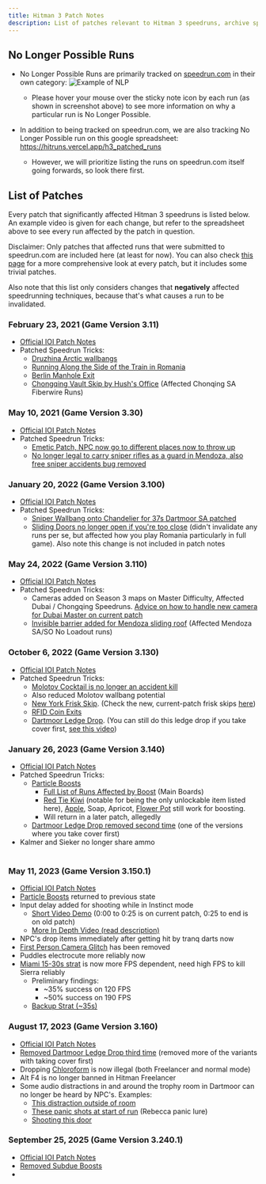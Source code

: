 ```yaml
---
title: Hitman 3 Patch Notes
description: List of patches relevant to Hitman 3 speedruns, archive spreadsheet of no longer possible runs
---
```


## No Longer Possible Runs

- No Longer Possible Runs are primarily tracked on [speedrun.com](https://www.speedrun.com/hitman_woa) in their own category:
  ![Example of NLP](https://i.ibb.co/DQ6Yfvj/nlp.png)

  - Please hover your mouse over the sticky note icon by each run (as shown in screenshot above) to see more information on why a particular run is No Longer Possible.

- In addition to being tracked on speedrun.com, we are also tracking No Longer Possible run on this google spreadsheet: https://hitruns.vercel.app/h3_patched_runs
  - However, we will prioritize listing the runs on speedrun.com itself going forwards, so look there first.

## List of Patches

Every patch that significantly affected Hitman 3 speedruns is listed below. An example video is given for each change, but refer to the spreadsheet above to see every run affected by the patch in question.

Disclaimer: Only patches that affected runs that were submitted to speedrun.com are included here (at least for now). You can also check [this page](downpatching#manifest-download-table--specific-patch-findings) for a more comprehensive look at every patch, but it includes some trivial patches.

Also note that this list only considers changes that **negatively** affected speedrunning techniques, because that's what causes a run to be invalidated.

### February 23, 2021 (Game Version 3.11)

- [Official IOI Patch Notes](https://web.archive.org/web/20220925013119/https://www.ioi.dk/hitman-3-february-patch-3-11/)
- Patched Speedrun Tricks:
  - [Druzhina Arctic wallbangs](https://www.youtube.com/watch?v=bo_vPd7cN80)
  - [Running Along the Side of the Train in Romania](https://youtu.be/hGr-ekdRMxA?t=26)
  - [Berlin Manhole Exit](https://youtu.be/yA83Ip4-jHg?t=213)
  - [Chongqing Vault Skip by Hush's Office](https://youtu.be/T-swLeD-vtY?t=60) (Affected Chonqing SA Fiberwire Runs)

### May 10, 2021 (Game Version 3.30)

- [Official IOI Patch Notes](https://web.archive.org/web/20220925013119/https://www.ioi.dk/hitman-3-may-patch-3-30/)
- Patched Speedrun Tricks:
  - [Emetic Patch, NPC now go to different places now to throw up](https://www.youtube.com/watch?v=zk4kBSXJf8c)
  - [No longer legal to carry sniper rifles as a guard in Mendoza, also free sniper accidents bug removed](https://www.youtube.com/watch?v=Y0NZZN0VkFQ)

### January 20, 2022 (Game Version 3.100)

- [Official IOI Patch Notes](https://web.archive.org/web/20220925013119/https://www.ioi.dk/hitman-3-year-2-patch-notes/)
- Patched Speedrun Tricks:
  - [Sniper Wallbang onto Chandelier for 37s Dartmoor SA patched](https://www.youtube.com/watch?v=77QUS3sY0EQ)
  - [Sliding Doors no longer open if you're too close](https://youtu.be/9rqI3jBgoFM?t=19s) (didn't invalidate any runs per se, but affected how you play Romania particularly in full game). Also note this change is not included in patch notes

### May 24, 2022 (Game Version 3.110)

- [Official IOI Patch Notes](https://web.archive.org/web/20220925013119/https://www.ioi.dk/hitman-3-year-2-may-patch-notes/)
- Patched Speedrun Tricks:
  - Cameras added on Season 3 maps on Master Difficulty, Affected Dubai / Chongqing Speedruns. [Advice on how to handle new camera for Dubai Master on current patch](https://www.youtube.com/watch?v=GJcN8RMhOxo&t=24s)
  - [Invisible barrier added for Mendoza sliding roof](https://youtu.be/v2LsiANC3NY) (Affected Mendoza SA/SO No Loadout runs)

### October 6, 2022 (Game Version 3.130)

- [Official IOI Patch Notes](https://web.archive.org/web/20220925013119/https://www.ioi.dk/hitman-3-october-patch-notes/)
- Patched Speedrun Tricks:
  - [Molotov Cocktail is no longer an accident kill](https://youtu.be/eXTd8ZC3ftA)
  - Also reduced Molotov wallbang potential
  - [New York Frisk Skip](https://youtu.be/y2GuYwNMy5k?t=18). (Check the new, current-patch frisk skips [here](fullgame_tutorials#meta-strategies-overview))
  - [RFID Coin Exits](https://youtu.be/fyPVfSPQSb4?t=96)
  - [Dartmoor Ledge Drop](https://youtu.be/4Zc9d7w5yMY?t=37). (You can still do this ledge drop if you take cover first, [see this video](https://youtu.be/RIlDbIci-bs?t=46))

### January 26, 2023 (Game Version 3.140)

- [Official IOI Patch Notes](https://ioi.dk/hitman/patch-notes/january-patch-notes)
- Patched Speedrun Tricks:
  - [Particle Boosts](https://youtu.be/l5xo6fOUSq0?t=36)
    - [Full List of Runs Affected by Boost](https://github.com/solderq35/hitman-tech-tips/blob/main/srdc/h3_boost_patch.md) (Main Boards)
    - [Red Tie Kiwi](https://youtu.be/Ea3vtYhKWOo) (notable for being the only unlockable item listed here), [Apple](https://youtu.be/g9VWeXQGABE?t=58), Soap, Apricot, [Flower Pot](https://youtu.be/04kyQ6mahsY?t=1) still work for boosting.
    - Will return in a later patch, allegedly
  - [Dartmoor Ledge Drop removed second time](https://i.ibb.co/7pjjG4v/jan2023-removed-dartmoor-ledge-drop.png) (one of the versions where you take cover first)
- Kalmer and Sieker no longer share ammo <br></br>

### May 11, 2023 (Game Version 3.150.1)

- [Official IOI Patch Notes](https://ioi.dk/hitman/patch-notes/2023/hitman-woa-may-patch-notes)
- [Particle Boosts](https://youtu.be/l5xo6fOUSq0?t=36) returned to previous state
- Input delay added for shooting while in Instinct mode
  - [Short Video Demo](https://youtu.be/8n22un-jRgQ) (0:00 to 0:25 is on current patch, 0:25 to end is on old patch)
  - [More In Depth Video (read description)](https://youtu.be/aw1ueYw4a-Y)
- NPC's drop items immediately after getting hit by tranq darts now
- [First Person Camera Glitch](https://youtu.be/j5oJwjdMdVQ) has been removed
- Puddles electrocute more reliably now
- [Miami 15-30s strat](https://youtu.be/QjLISNHWj9o?t=628) is now more FPS dependent, need high FPS to kill Sierra reliably
  - Preliminary findings:
    - ~35% success on 120 FPS
    - ~50% success on 190 FPS
  - [Backup Strat (~35s)](https://youtu.be/ZWvJEn1k0j4)

### August 17, 2023 (Game Version 3.160)

- [Official IOI Patch Notes](https://ioi.dk/hitman/patch-notes/2023/hitman-woa-august-patch-notes)
- [Removed Dartmoor Ledge Drop third time](https://youtu.be/ylGwSNNgp6I?t=23) (removed more of the variants with taking cover first)
- Dropping [Chloroform](https://hitman.fandom.com/wiki/Chloroform_Flask) is now illegal (both Freelancer and normal mode)
- Alt F4 is no longer banned in Hitman Freelancer
- Some audio distractions in and around the trophy room in Dartmoor can no longer be heard by NPC's. Examples:
  - [This distraction outside of room](https://youtu.be/_axr3SeMMCs?t=20)
  - [These panic shots at start of run](https://youtu.be/Wpq4FNr0kyc?t=6) (Rebecca panic lure)
  - [Shooting this door](https://youtu.be/Rao5WrQChls?t=119)

### September 25, 2025 (Game Version 3.240.1)

- [Official IOI Patch Notes](https://ioi.dk/hitman/patch-notes/2025/season-of-the-dragon-3-240-0-2025-september-25-hitman-woa)
- [Removed Subdue Boosts](https://www.youtube.com/watch?v=01U_iwUyLRw&t=15s)
-
